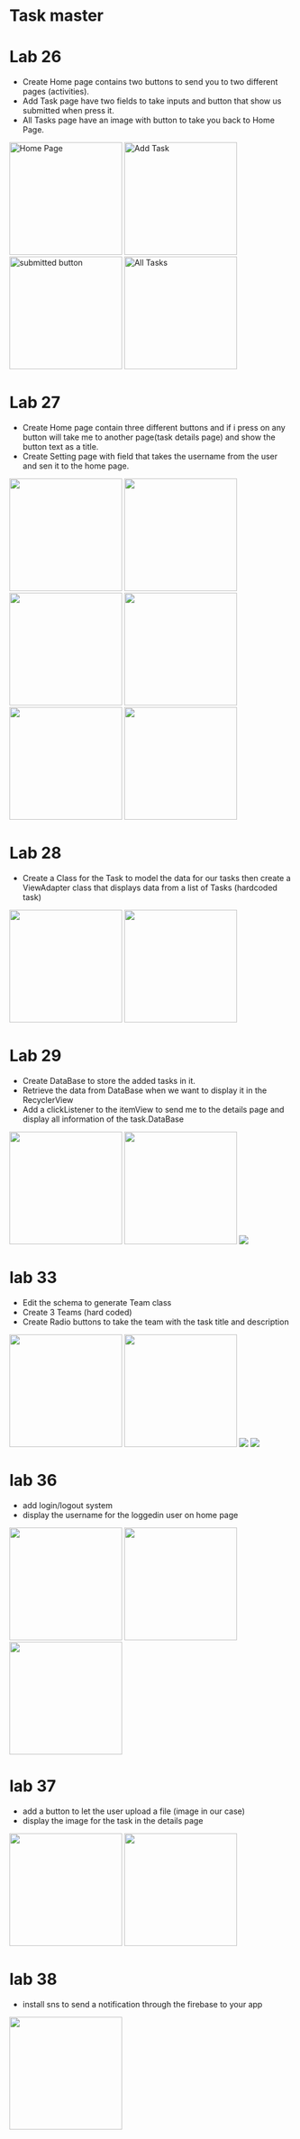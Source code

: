 # Task master
# Lab 26
<!-- ## Main Activity (Home Page)
![image description](screenshots/lab26/homelab26.jpg)
## Add Task Activity

![image description](screenshots/lab26/addTasklab26.jpg)

## Add Task Activity (submitted button)
![image description](screenshots/lab26/addTaskSubmitted.jpg)

## All Tasks Activity
![image description](screenshots/lab26/allTasks.jpg)
 -->
- Create Home page contains two buttons to send you to two different pages (activities).
- Add Task page have two fields to take inputs and button that show us submitted when press it.
- All Tasks page have an image with button to take you back to Home Page.

<img src="screenshots/lab26/homelab26.jpg" alt="Home Page" width="200"/>
<img src="screenshots/lab26/addTasklab26.jpg" alt="Add Task" width="200"/>
<img src="screenshots/lab26/addTaskSubmitted.jpg" alt="submitted button" width="200"/>
<img src="screenshots/lab26/allTasks.jpg" alt="All Tasks" width="200"/>



# Lab 27
- Create Home page contain three different buttons and if i press on any button will take me to another page(task details page) and show the button text as a title.
- Create Setting page with field that takes the username from the user and sen it to the home page.

<img src="screenshots/lab27/home.jpg" width="200"/>
<img src="screenshots/lab27/anas.jpg" width="200"/>
<img src="screenshots/lab27/majd.jpg" width="200"/>
<img src="screenshots/lab27/ayyoub.jpg" width="200"/>
<img src="screenshots/lab27/setting.jpg" width="200"/>
<img src="screenshots/lab27/newUsername.jpg" width="200"/>

# Lab 28
- Create a Class for the Task to model the data for our tasks then create a ViewAdapter class that displays data from a list of Tasks (hardcoded task)

<img src="screenshots/lab28/home1.jpg" width="200"/>
<img src="screenshots/lab28/home2.jpg" width="200"/>

# Lab 29
- Create DataBase to store the added tasks in it.
- Retrieve the data from DataBase when we want to display it in the RecyclerView
- Add a clickListener to the itemView to send me to the details page and display all information of the task.DataBase

<img src="screenshots/lab29/home.jpg" width="200"/>
<img src="screenshots/lab29/add.jpg" width="200"/>
<img src="screenshots/lab29/db.jpg" />

# lab 33

- Edit the schema to generate Team class
- Create 3 Teams (hard coded)
- Create Radio buttons to take the team with the task title and description

<img src="screenshots/lab33/add.jpg" width="200"/>
<img src="screenshots/lab33/home.jpg" width="200"/>

<img src="screenshots/lab33/teams.jpg">
<img src="screenshots/lab33/task.jpg" >

# lab 36

- add login/logout system
- display the username for the loggedin user on home page

<img src="screenshots/lab36/before.jpg" width="200"/>
<img src="screenshots/lab36/sign.jpg" width="200"/>
<img src="screenshots/lab36/after.jpg" width="200"/>

# lab 37

- add a button to let the user upload a file (image in our case)
- display the image for the task in the details page

<img src="screenshots/lab37/add.jpg" width="200"/>
<img src="screenshots/lab37/pic.jpg" width="200"/>

# lab 38
- install sns to send a notification through the firebase to your app

<img src="screenshots/lab38/noti.jpg" width="200"/>
